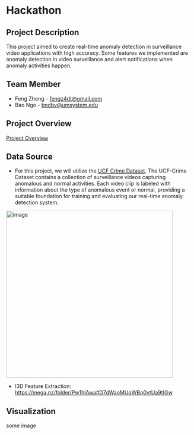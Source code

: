# Hackathon
## Project Description
This project aimed to create real-time anomaly detection in surveillance video applications with high accuracy. Some features we implemented are anomaly detection in video surveillance and alert notifications when anomaly activities happen.

## Team Member
- Feng Zheng - fengz4dt@gmail.com
- Bao Ngo - bndbv@umsystem.edu

## Project Overview
[Project Overview](https://youtu.be/NfLOfrISgSA)

## Data Source
- For this project, we will utilize the [UCF Crime Dataset](https://www.dropbox.com/sh/75v5ehq4cdg5g5g/AABvnJSwZI7zXb8_myBA0CLHa?dl=0).
The UCF-Crime Dataset contains a collection of surveillance videos capturing anomalous and normal activities. Each video clip is labeled with information about the type of anomalous event or normal, providing a suitable foundation for training and evaluating our real-time anomaly detection system.

<img width="449" alt="image" src="https://github.com/Bao-Thien-Ngo/Hackathon/assets/46905932/cff800ea-27ea-4b03-b706-6a63ed974f0c">

- I3D Feature Extraction: https://mega.nz/folder/Pw1hlAwa#D7dWaoMUqWBp0vtUa9tIGw


## Visualization
some image
